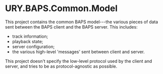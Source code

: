 # URY.BAPS.Common.Model

This project contains the common BAPS model---the various pieces of data sent
between the BAPS client and the BAPS server.  This includes:

- track information;
- playback state;
- server configuration;
- the various high-level 'messages' sent between client and server.

This project doesn't specify the low-level protocol used by the client and
server, and tries to be as protocol-agnostic as possible.

